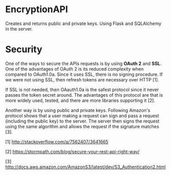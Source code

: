 # EncryptionAPI
Creates and returns public and private keys. Using Flask and SQLAlchemy in the server.

# Security
One of the ways to secure the APIs requests is by using **OAuth 2** and **SSL**. One of the advantages of OAuth 2 is its reduced complexity when compared to OAuth1.0a. Since it uses SSL, there is no signing procedure. If we were not using SSL, then refresh tokens are necessary over HTTP [1].

If SSL is not needed, then OAauth1.0a is the safest protocol since it never passes the token secret around. The advantages of this protocol are that is more widely used, tested, and there are more libraries supporting it [2].

Another way is by using public and private keys. Following Amazon's protocol shows that a user making a request can sign and pass a request (including the public key) to the server. The server then signs the request using the same algorithm and allows the request if the signature matches [3].

[1] http://stackoverflow.com/a/7562407/3641665

[2] https://stormpath.com/blog/secure-your-rest-api-right-way/

[3] http://docs.aws.amazon.com/AmazonS3/latest/dev/S3_Authentication2.html





